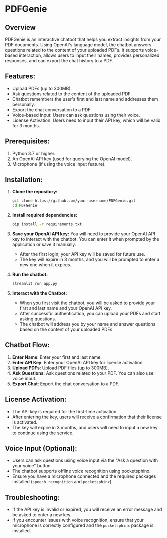 # PDFGenie

## Overview
PDFGenie is an interactive chatbot that helps you extract insights from your PDF documents. Using OpenAI's language model, the chatbot answers questions related to the content of your uploaded PDFs. It supports voice-based interaction, allows users to input their names, provides personalized responses, and can export the chat history to a PDF.

## Features:
- Upload PDFs (up to 300MB).
- Ask questions related to the content of the uploaded PDF.
- Chatbot remembers the user's first and last name and addresses them personally.
- Export the chat conversation to a PDF.
- Voice-based input: Users can ask questions using their voice.
- License Activation: Users need to input their API key, which will be valid for 3 months.

## Prerequisites:
1. Python 3.7 or higher.
2. An OpenAI API key (used for querying the OpenAI model).
3. Microphone (if using the voice input feature).

## Installation:

1. **Clone the repository:**
    ```bash
    git clone https://github.com/your-username/PDFGenie.git
    cd PDFGenie
    ```

2. **Install required dependencies:**
    ```bash
    pip install -r requirements.txt
    ```

3. **Save your OpenAI API key:**
    You will need to provide your OpenAI API key to interact with the chatbot. You can enter it when prompted by the application or save it manually.
    
    - After the first login, your API key will be saved for future use.
    - The key will expire in 3 months, and you will be prompted to enter a new one when it expires.

4. **Run the chatbot:**
    ```bash
    streamlit run app.py
    ```

5. **Interact with the Chatbot:**
    - When you first visit the chatbot, you will be asked to provide your first and last name and your OpenAI API key.
    - After successful authentication, you can upload your PDFs and start asking questions.
    - The chatbot will address you by your name and answer questions based on the content of your uploaded PDFs.

## Chatbot Flow:
1. **Enter Name**: Enter your first and last name.
2. **Enter API Key**: Enter your OpenAI API key for license activation.
3. **Upload PDFs**: Upload PDF files (up to 300MB).
4. **Ask Questions**: Ask questions related to your PDF. You can also use voice input.
5. **Export Chat**: Export the chat conversation to a PDF.

## License Activation:
- The API key is required for the first-time activation.
- After entering the key, users will receive a confirmation that their license is activated.
- The key will expire in 3 months, and users will need to input a new key to continue using the service.

## Voice Input (Optional):
- Users can ask questions using voice input via the "Ask a question with your voice" button.
- The chatbot supports offline voice recognition using pocketsphinx.
- Ensure you have a microphone connected and the required packages installed (`speech_recognition` and `pocketsphinx`).

## Troubleshooting:
- If the API key is invalid or expired, you will receive an error message and be asked to enter a new key.
- If you encounter issues with voice recognition, ensure that your microphone is correctly configured and the `pocketsphinx` package is installed.


